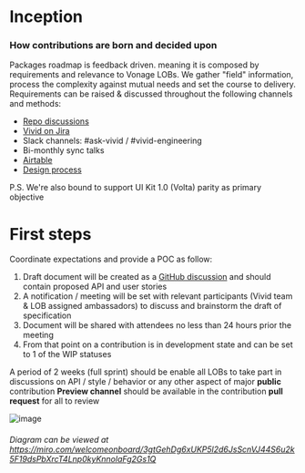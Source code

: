 # Inception
### How contributions are born and decided upon
Packages roadmap is feedback driven. meaning it is composed by requirements and relevance to Vonage LOBs.
We gather "field" information, process the complexity against mutual needs and set the course to delivery.
Requirements can be raised & discussed throughout the following channels and methods:
- [Repo discussions](https://github.com/Vonage/vivid/discussions)
- [Vivid on Jira](https://jira.vonage.com/secure/RapidBoard.jspa?rapidView=1220&projectKey=VIV&view=detail&selectedIssue=VIV-493)
- Slack channels: #ask-vivid / #vivid-engineering
- Bi-monthly sync talks
- [Airtable](https://airtable.com/shrwoX0oK31iAjq3N)
- [Design process](https://docs.google.com/document/d/13raGLpIC6bY7X3ugUNiX8HBnn9_u2Ded02WviDjz6bQ/edit?usp=sharing)

P.S. We're also bound to support UI Kit 1.0 (Volta) parity as primary objective

# First steps
Coordinate expectations and provide a POC as follow:

1. Draft document will be created as a [GitHub discussion](https://github.com/Vonage/vivid/discussions/732) and should contain proposed API and user stories
2. A notification / meeting will be set with relevant participants (Vivid team & LOB assigned ambassadors) to discuss and brainstorm the draft of specification
3. Document will be shared with attendees no less than 24 hours prior the meeting
4. From that point on a contribution is in development state and can be set to 1 of the WIP statuses

A period of 2 weeks (full sprint) should be enable all LOBs to take part in discussions on API / style / behavior or any other aspect of major **public** contribution
**Preview channel** should be available in the contribution **pull request** for all to review

![image](https://user-images.githubusercontent.com/15140652/116245166-568a9d80-a771-11eb-84c7-544b4f750df7.png)
###### Diagram can be viewed at https://miro.com/welcomeonboard/3gtGehDg6xUKP5l2d6JsScnVJ44S6u2k5F19dsPbXrcT4Lnp0kyKnnolaFg2Gs1Q
